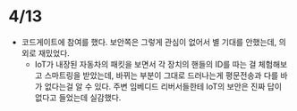 # 4/13

- 코드게이트에 참여를 했다. 보안쪽은 그렇게 관심이 없어서 별 기대를 안했는데, 의외로 재밌었다.
  - IoT가 내장된 자동차의 패킷을 보면서 각 장치의 핸들의 ID를 따는 걸 체험해보고 스마트링을 받았는데, 바뀌는 부분이 그대로 드러나는게 평문전송과 다를 바가 없다는걸 알 수 있다. 주변 임베디드 리버서들한테 IoT의 보안은 진짜 답이 없다고 들었는데 실감했다.